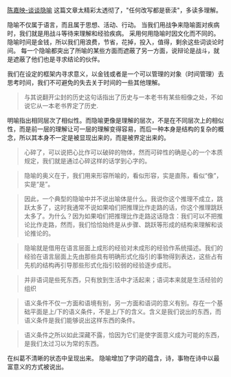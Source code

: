 [陈嘉映-谈谈隐喻](https://www.douban.com/note/694087086/)
这篇文章太精彩太透彻了，"任何改写都是亵渎"，多读多理解。


隐喻不仅属于语言，而且属于思想、活动、行动。
当我们用战争来隐喻面对疾病时，我们就是用战斗等待来理解和经验疾病。
采用何用隐喻时因文化而不同的。
隐喻时间是金钱，所以我们用浪费，节省，花掉，投入，值得，剩余这些词谈论时间。
每一个隐喻都突出了所喻的某些方面而遮蔽了另一方面，说辩论是战斗，就是遮蔽了他们也是寻求结论的伙伴。

我们在设定的框架内寻求意义，以金钱或者是一个可以管理的对象（时间管理）去思考时间，我们不可避免的失去关于时间的一些其他理解。


> 与其说翻开尘封的历史这句话指出了历史与一本老书有某些相像之处，不如说它从一本老书界定了历史.

明喻指出相同层次了相似性。而隐喻更像是理解的层次，不是在不同层次上的相似性，而是前一层的理解让可一层的理解变得容易，而后一种本身是结构的复杂的概念，所以其本身不一定是被显现出来的，而是被界定出来的。

> 心碎了，可以说把心比作可以破碎的物体，然而可碎性的确是心的一个本质规定，我们就是通过心碎这样的话学到心字的。

> 隐喻的奥义在于，我们用来形容所喻的，看似形容，实是直陈，看似“像”，实是“是”。

> 因此，一个典型的隐喻中并不说出喻体是什么。我说你这个推理不成立，跳跃太多了，这时我通常不说如果咱们把推理比作走路的话，你这个推理跳跃太多了。为什么？因为如果咱们把推理比作走路这话隐含：我们可以不把推论比作走路，然而，我们恰恰始终是从步骤、跳跃等形成的结构来理解和谈论推论的。

> 隐喻就是借用在语言层面上成形的经验对未成形的经验作系统描述。我们的经验在语言层面上先由那些具有明确形式化指引的事物得到表达，这些占有先机的结构再引导那些形式化指引较弱的经验逐步成形。

> 并非语词是些死东西，只有放到生活中才活起来；语词本来就是生活经验的组织

> 语义条件不仅一方面和语境有别，另一方面和语词的意义有别。存在一个基础平面是上/下的语义条件，不是上/下的含义。含义是我们说出的东西，而语义条件是我们能够说出这样东西的条件。

> 语义条件之所以如此深藏不露，恰因为它们是使字面意义成为可能的东西，是我们太过习以为常的东西。

在纠葛不清晰的状态中呈现出来。
隐喻增加了字词的蕴含，诗，事物在诗中以最富意义的方式被说出。
